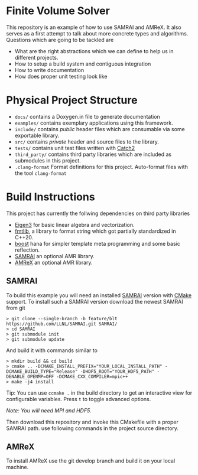 # Finite Volume Solver

This repository is an example of how to use SAMRAI and AMReX. 
It also serves as a first attempt to talk about more concrete types and algorithms.
Questions which are going to be tackled are 

 * What are the right abstractions which we can define to help us in different projects.
 * How to setup a build system and contiguous integration
 * How to write documentation
 * How does proper unit testing look like

# Physical Project Structure

- `docs/` contains a Doxygen.in file to generate documentation
- `examples/` contains exemplary applications using this framework.
- `include/` contains *public* header files which are consumable via some exportable library.
- `src/` contains *private* header and source files to the library.
- `tests/` contains unit test files written with [Catch2](https://github.com/catchorg/Catch2)
- `third_party/` contains third party libraries which are included as submodules in this project.
- `.clang-format` Format definitions for this project. Auto-format files with the tool `clang-format`

# Build Instructions

This project has currently the follwing dependencies on third party libraries

- [Eigen3](https://eigen.tuxfamily.org) for basic linear algebra and vectorization.
- [fmtlib](http://fmtlib.net), a library to format string which got partially standardized in C++20.
- [boost](https://www.boost.org) hana for simpler template meta programming and some basic reflection.
- [SAMRAI](https://github.com/LLNL/SAMRAI) an optional AMR library.
- [AMReX](https://amrex-codes.github.io) an optional AMR library.

## SAMRAI

To build this example you will need an installed [SAMRAI](https://github.com/LLNL/SAMRAI) version with [CMake](https://cmake.org) support.
To install such a SAMRAI version download the newest SAMRAI from git

```
> git clone --single-branch -b feature/blt https://github.com/LLNL/SAMRAI.git SAMRAI/
> cd SAMRAI
> git submodule init
> git submodule update
```

And build it with commands similar to

```
> mkdir build && cd build
> cmake .. -DCMAKE_INSTALL_PREFIX="YOUR_LOCAL_INSTALL_PATH" -DCMAKE_BUILD_TYPE="Release" -DHDF5_ROOT="YOUR_HDF5_PATH" -DENABLE_OPENMP=OFF -DCMAKE_CXX_COMPILER=mpic++
> make -j4 install
```

Tip: You can use `ccmake .` in the build directory to get an interactive view for configurable variables. Press `t` to toggle advanced options.

*Note: You will need MPI and HDF5.*

Then download this repository and invoke this CMakefile with a proper SAMRAI path.
use following commands in the project source directory.

## AMReX

To install AMReX use the git develop branch and build it on your local machine. 

